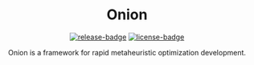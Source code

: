 
<div align="center">

# Onion
[![release-badge]][releases]
[![license-badge]][license]

Onion is a framework for rapid metaheuristic optimization development.

</div>

[release-badge]: https://img.shields.io/github/v/release/OnionFramework/onion?color=orange&style=for-the-badge
[releases]: https://github.com/OnionFramework/onion/releases
[license-badge]: https://img.shields.io/github/license/OnionFramework/onion?style=for-the-badge
[license]: https://github.com/OnionFramework/onion/LICENSE.md

